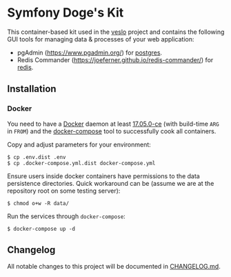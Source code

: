 
# Symfony Doge's Kit

This container-based kit used in the [veslo](https://github.com/symfony-doge/veslo) project and contains the following GUI tools
for managing data & processes of your web application:

- pgAdmin (https://www.pgadmin.org/) for [postgres](https://hub.docker.com/_/postgres).
- Redis Commander (https://joeferner.github.io/redis-commander/) for [redis](https://hub.docker.com/_/redis/).

## Installation

### Docker

You need to have a [Docker](https://docs.docker.com/install) daemon at least [17.05.0-ce](https://docs.docker.com/engine/release-notes/#17050-ce)
(with build-time `ARG` in `FROM`) and the [docker-compose](https://docs.docker.com/compose) tool to successfully cook all containers.

Copy and adjust parameters for your environment: 

```
$ cp .env.dist .env
$ cp .docker-compose.yml.dist docker-compose.yml
```

Ensure users inside docker containers have permissions to the data persistence directories.
Quick workaround can be (assume we are at the repository root on some testing server):

```
$ chmod o+w -R data/
```

Run the services through `docker-compose`:

```
$ docker-compose up -d
```

## Changelog
All notable changes to this project will be documented in [CHANGELOG.md](CHANGELOG.md).